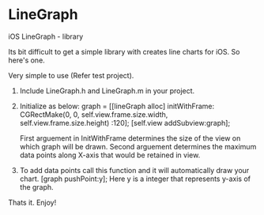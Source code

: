 LineGraph
=========

iOS LineGraph - library

Its bit difficult to get a simple library with creates line charts for iOS. So here's one.

Very simple to use (Refer test project).
1) Include LineGraph.h and LineGraph.m in your project.
2) Initialize as below:
    graph = [[lineGraph alloc] initWithFrame: CGRectMake(0, 0, self.view.frame.size.width, self.view.frame.size.height)  :120];
    [self.view addSubview:graph];
    
    First arguement in InitWithFrame determines the size of the view on which graph will be drawn. 
    Second arguement determines the maximum data points along X-axis that would be retained in view.
    
3) To add data points call this function and it will automatically draw your chart. [graph pushPoint:y]; 
Here y is a integer that represents y-axis of the graph.

Thats it. Enjoy!

